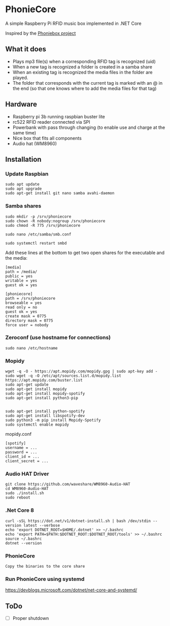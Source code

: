 # PhonieCore
A simple Raspberry Pi RFID music box implemented in .NET Core 

Inspired by the [Phoniebox project](http://phoniebox.de)

## What it does
- Plays mp3 file(s) when a corresponding RFID tag is recognized (uid)
- When a new tag is recognized a folder is created in a samba share
- When an existing tag is recognized the media files in the folder are played. 
- The folder that corresponds with the current tag is marked with an @ in the end (so that one knows where to add the media files for that tag)

## Hardware
- Raspberry pi 3b running raspbian buster lite
- rc522 RFID reader connected via SPI
- Powerbank with pass through changing (to enable use and charge at the same time)
- Nice box that fits all components
- Audio hat (WM8960)

## Installation
### Update Raspbian
```
sudo apt update
sudo apt upgrade
sudo apt-get install git nano samba avahi-daemon
```

### Samba shares
```
sudo mkdir -p /srv/phoniecore
sudo chown -R nobody:nogroup /srv/phoniecore
sudo chmod -R 775 /srv/phoniecore

sudo nano /etc/samba/smb.conf

sudo systemctl restart smbd

```
Add these lines at the bottom to get two open shares for the executable and the media:
```
[media]
path = /media/
public = yes
writable = yes
guest ok = yes

[phoniecore]
path = /srv/phoniecore
browseable = yes
read only = no
guest ok = yes
create mask = 0775
directory mask = 0775
force user = nobody

```

### Zeroconf (use hostname for connections) 
```
sudo nano /etc/hostname
```

### Mopidy
```
wget -q -O - https://apt.mopidy.com/mopidy.gpg | sudo apt-key add -
sudo wget -q -O /etc/apt/sources.list.d/mopidy.list https://apt.mopidy.com/buster.list
sudo apt-get update
sudo apt-get install mopidy
sudo apt-get install mopidy-spotify
sudo apt-get install python3-pip


sudo apt-get install python-spotify
sudo apt-get install libspotify-dev
sudo python3 -m pip install Mopidy-Spotify
sudo systemctl enable mopidy
```
mopidy.conf
```
[spotify]
username = ...
password = ...
client_id = ...
client_secret = ...
```

### Audio HAT Driver
```
git clone https://github.com/waveshare/WM8960-Audio-HAT
cd WM8960-Audio-HAT
sudo ./install.sh 
sudo reboot
```

### .Net Core 8
```
curl -sSL https://dot.net/v1/dotnet-install.sh | bash /dev/stdin --version latest --verbose
echo 'export DOTNET_ROOT=$HOME/.dotnet' >> ~/.bashrc
echo 'export PATH=$PATH:$DOTNET_ROOT:$DOTNET_ROOT/tools' >> ~/.bashrc
source ~/.bashrc
dotnet --version
```

### PhonieCore
```
Copy the binaries to the core share
```

### Run PhonieCore using systemd
https://devblogs.microsoft.com/dotnet/net-core-and-systemd/

## ToDo
- [ ] Proper shutdown

